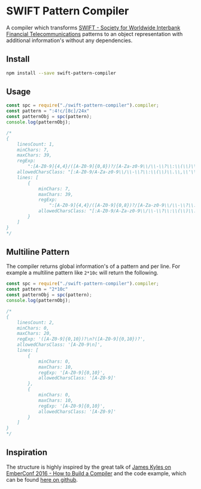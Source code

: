 # SWIFT Pattern Compiler

A compiler which transforms [SWIFT - Society for Worldwide Interbank Financial Telecommunications](https://www.swift.com/) patterns to an object representation with additional information's without any dependencies.

## Install

```bash
npm install --save swift-pattern-compiler
```

## Usage

```javascript
const spc = require("./swift-pattern-compiler").compiler;
const pattern = ":4!c/[8c]/24x"
const patternObj = spc(pattern);
console.log(patternObj);

/*
{
    linesCount: 1,
    minChars: 7,
    maxChars: 39,
    regExp:
        ":[A-Z0-9]{4,4}/([A-Z0-9]{0,8})?/[A-Za-z0-9\\/\\-\\?\\:\\(\\)\\.\\,\\'\\+\n ]{0,24}",
    allowedCharsClass: "[:A-Z0-9/A-Za-z0-9\\/\\-\\?\\:\\(\\)\\.\\,\\'\\+\n ]",
    lines: [
        {
            minChars: 7,
            maxChars: 39,
            regExp:
                ":[A-Z0-9]{4,4}/([A-Z0-9]{0,8})?/[A-Za-z0-9\\/\\-\\?\\:\\(\\)\\.\\,\\'\\+\n ]{0,24}",
            allowedCharsClass: "[:A-Z0-9/A-Za-z0-9\\/\\-\\?\\:\\(\\)\\.\\,\\'\\+\n ]"
        }
    ]
}
*/
```

## Multiline Pattern

The compiler returns global information's of a pattern and per line.
For example a multiline pattern like `2*10c` will return the following.

```javascript
const spc = require("./swift-pattern-compiler").compiler;
const pattern = "2*10c"
const patternObj = spc(pattern);
console.log(patternObj);

/*
{
    linesCount: 2,
    minChars: 0,
    maxChars: 20,
    regExp: '([A-Z0-9]{0,10})?\n?([A-Z0-9]{0,10})?',
    allowedCharsClass: '[A-Z0-9\n]',
    lines: [
        {
            minChars: 0,
            maxChars: 10,
            regExp: '[A-Z0-9]{0,10}',
            allowedCharsClass: '[A-Z0-9]'
        },
        {
            minChars: 0,
            maxChars: 10,
            regExp: '[A-Z0-9]{0,10}',
            allowedCharsClass: '[A-Z0-9]'
        }
    ]
}
*/
```

## Inspiration

The structure is highly inspired by the great talk of [James Kyles on EmberConf 2016 - How to Build a Compiler](https://www.youtube.com/watch?v=Tar4WgAfMr4&t=1s) and the code example, which can be found [here on github](https://git.io/compiler).